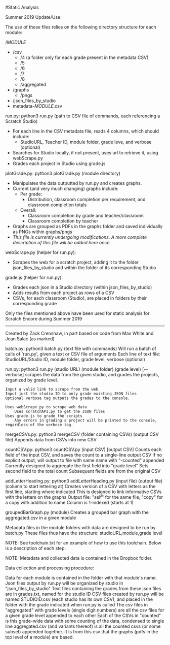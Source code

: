 #Static Analysis 

Summer 2019 Update/Use:

The use of these files relies on the following directory structure for each module:

/*MODULE*
+ /csv
  * /4     (a folder only for each grade present in the metadata CSV)
  * /5
  * /6
  * /7
  * /8
  * /aggregated
+ /graphs
  * /pngs
+ /json_files_by_studio
+ metadata-*MODULE*.csv


run.py: python3 run.py (path to CSV file of commands, each referencing a Scratch Studio)
* For each line in the CSV metadata file, reads 4 columns, which should include:
  * StudioURL, Teacher ID, module folder, grade leve, and verbose (optional)
* Searches for Studio locally, if not present, uses url to retrieve it, using webScrape.py
* Grades each project in Studio using grade.js

plotGrade.py: python3 plotGrade.py (module directory)
* Manipulates the data outputted by run.py and creates graphs. 
* Current (and very much changing) graphs include:
  * Per grade:
    * Distribution, classroom completion per requirement, and classroom completion totals
  * Overall:
    * Classroom completion by grade and teacher/classroom
    * Classroom completion by teacher
* Graphs are grouped as PDFs in the graphs folder and saved individually as PNGs within graphs/pngs
* *This file is currently undergoing modifications. A more complete description of this file will be added here once*

webScrape.py (helper for run.py):
* Scrapes the web for a scratch project, adding it to the folder json_files_by_studio and within the folder of its corresponding Studio

grade.js (helper for run.py):
* Grades each json in a Studio directory (within json_files_by_studio)
* Adds results from each project as rows of a CSV
* CSVs, for each classroom (Studio), are placed in folders by their corresponding grade



Only the files mentioned above have been used for static analysis for Scratch Encore during Summer 2019
_________________________________________________________________________________________


Created by Zack Crenshaw, in part based on code from Max White and Jean Salac (as marked)

batch.py: python3 batch.py (text file with commands)
    Will run a batch of calls of 'run.py', given a text or CSV file of arguments
    Each line of text file:
    	StudioURL/Studio ID, module folder, grade level, verbose (optional) 

run.py: python3 run.py (studio URL) (module folder) (grade level) [--verbose]
    scrapes the data from the given studio, and grades the projects, organized by grade level. 
    
    Input a valid link to scrape from the web
    Input just the studio ID to only grade existing JSON files
    Optional verbose tag outputs the grades to the console.
    
    Uses webScrape.py to scrape web data
        Uses scratchAPI.py to get the JSON files
    Uses grade.js to grade the scripts
    	Any errors in grading a project will be printed to the console, regardless of the verbose tag.
    
mergeCSVs.py: python3 mergeCSV (folder containing CSVs) (output CSV file)
    Appends data from CSVs into new CSV
    
countCSV.py: python3 countCSV.py (input CSV) [output CSV]
    Counts each field of the input CSV, and saves the count to a single-line output CSV
    If no explicit output, will output to file with same name with "-counted" appended
    Currently designed to aggregate the first field into "grade level"
    Sets second field to the total count
    Subsequent fields are from the original CSV

addLetterHeading.py: python3 addLetterHeading.py (input file) (output file) (column to start lettering at)
	Creates version of a CSV with letters as the first line, starting where indicated
	This is designed to link informative CSVs with the letters on the graphs
	Output file: "self" for the same file, "copy" for a copy with addition to name
	Column is 1-indexed (starts at 1)

groupedBarGraph.py (module)
	Creates a grouped bar graph with the aggregated.csv in a given module

Metadata files in the module folders with data are designed to be run by batch.py
These files thus have the structure: studioURL,module,grade level

NOTE: See toolchain.txt for an example of how to use this toolchain. Below is a description of each step:

NOTE: Metadata and collected data is contained in the Dropbox folder. 

Data collection and processing procedure:

Data for each module is contained in the folder with that module's name.
Json files output by run.py will be organized by studio in "json_files_by_studio"
Text files containing the grades from these json files are in grades.txt, named for the studio ID
CSV files created by run.py will be named STUDIOID.csv (each studio has its own CSV), and placed in the folder with the grade indicated when run.py is called
The csv files in "aggregated" with grade levels (single digit numbers) are all the csv files for a given grade level appended to each other
Each of the CSVs in "counted" is this grade-wide data with some counting of the data, condensed to single line
aggregated.csv (and variants thereof) is all the counted csvs (or some subset) appended together. It is from this csv that the graphs (pdfs in the top level of a module) are based.



    

    



    
